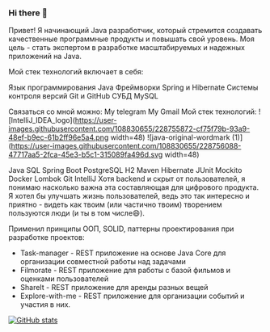 ### Hi there 👋

<!--
**AleksandrIsa4/AleksandrIsa4** is a ✨ _special_ ✨ repository because its `README.md` (this file) appears on your GitHub profile.

Here are some ideas to get you started:

- 🔭 I’m currently working on ...
- 🌱 I’m currently learning ...
- 👯 I’m looking to collaborate on ...
- 🤔 I’m looking for help with ...
- 💬 Ask me about ...
- 📫 How to reach me: ...
- 😄 Pronouns: ...
- ⚡ Fun fact: ...
-->

Привет! Я начинающий Java разработчик, который стремится создавать качественные программные продукты и повышать свой уровень. Моя цель - стать экспертом в разработке масштабируемых и надежных приложений на Java.

Мой стек технологий включает в себя:

Язык программирования Java
Фреймворки Spring и Hibernate
Системы контроля версий Git и GitHub
СУБД MySQL

Связаться со мной можно:
My telegram My Gmail
Мой стек технологий:
![IntelliJ_IDEA_logo](https://user-images.githubusercontent.com/108830655/228755872-cf75f79b-93a9-48ef-b9ec-61b2ff96e5a4.png width=48)
![java-original-wordmark (1)](https://user-images.githubusercontent.com/108830655/228756088-47717aa5-2fca-45e3-b5c1-315089fa496d.svg width=48)


Java SQL Spring Boot PostgreSQL H2 Maven Hibernate JUnit Mockito Docker Lombok Git IntelliJ
Хотя backend и скрыт от пользователей, я понимаю насколько важна эта составляющая для цифрового продукта. Я хотел бы улучшать жизнь пользователей, ведь это так интересно и приятно - видеть как твоим (или частично твоим) творением пользуются люди (и ты в том числе😄).

Применил принципы ООП, SOLID, паттерны проектирования при разработке проектов:
- Task-manager - REST приложение на основе Java Core для организации совместной работы над задачами
- Filmorate - REST приложение для работы с базой фильмов и оценками пользователей
- ShareIt - REST приложение для аренды разных вещей
- Explore-with-me - REST приложение для организации событий и участия в них.

[![GitHub stats](https://github-readme-stats.vercel.app/api?username=AleksandrIsa4)](https://github.com/AleksandrIsa4/github-readme-stats)
